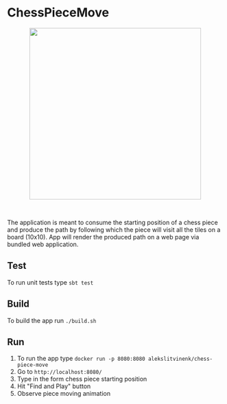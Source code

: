 # ChessPieceMove

<p align=center><img src="https://alekslitvinenk.github.io/piece-moves/greed.png" width="400"></p><br>

The application is meant to consume the starting position of a chess piece and produce the path by following which
the piece will visit all the tiles on a board (10x10). App will render the produced path on a web page
via bundled web application.

## Test
To run unit tests type `sbt test`

## Build
To build the app run `./build.sh`

## Run
1. To run the app type `docker run -p 8080:8080 alekslitvinenk/chess-piece-move`
2. Go to `http://localhost:8080/`
3. Type in the form chess piece starting position
4. Hit "Find and Play" button
5. Observe piece moving animation
